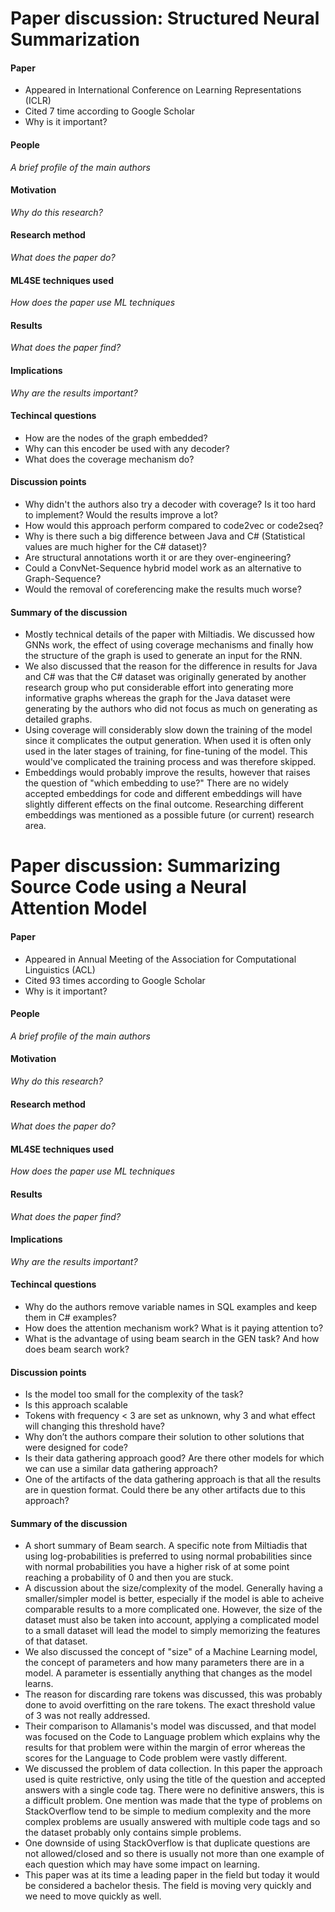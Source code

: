 # Paper discussion: Structured Neural Summarization

#### Paper

* Appeared in International Conference on Learning Representations (ICLR)
* Cited 7 time according to Google Scholar
* Why is it important?

#### People
_A brief profile of the main authors_

#### Motivation
_Why do this research?_

#### Research method
_What does the paper do?_

#### ML4SE techniques used
_How does the paper use ML techniques_

#### Results
_What does the paper find?_

#### Implications
_Why are the results important?_

#### Techincal questions
* How are the nodes of the graph embedded?
* Why can this encoder be used with any decoder?
* What does the coverage mechanism do?

#### Discussion points
* Why didn't the authors also try a decoder with coverage? Is it too hard to implement? Would the results improve a lot?
* How would this approach perform compared to code2vec or code2seq?
* Why is there such a big difference between Java and C# (Statistical values are much higher for the C# dataset)?
* Are structural annotations worth it or are they over-engineering?
* Could a ConvNet-Sequence hybrid model work as an alternative to Graph-Sequence?
* Would the removal of coreferencing make the results much worse?


#### Summary of the discussion
* Mostly technical details of the paper with Miltiadis. We discussed how GNNs work, the effect of using coverage mechanisms and finally how the structure of the graph is used to generate an input for the RNN.
* We also discussed that the reason for the difference in results for Java and C# was that the C# dataset was originally generated by another research group who put considerable effort into generating more informative graphs whereas the graph for the Java dataset were generating by the authors who did not focus as much on generating as detailed graphs.
* Using coverage will considerably slow down the training of the model since it complicates the output generation. When used it is often only used in the later stages of training, for fine-tuning of the model. This would've complicated the training process and was therefore skipped.
* Embeddings would probably improve the results, however that raises the question of "which embedding to use?" There are no widely accepted embeddings for code and different embeddings will have slightly different effects on the final outcome. Researching different embeddings was mentioned as a possible future (or current) research area.




# Paper discussion: Summarizing Source Code using a Neural Attention Model

#### Paper

* Appeared in Annual Meeting of the Association for Computational Linguistics (ACL)
* Cited 93 times according to Google Scholar
* Why is it important?

#### People
_A brief profile of the main authors_

#### Motivation
_Why do this research?_

#### Research method
_What does the paper do?_

#### ML4SE techniques used
_How does the paper use ML techniques_

#### Results
_What does the paper find?_

#### Implications
_Why are the results important?_

#### Techincal questions
* Why do the authors remove variable names in SQL examples and keep them in C# examples?
* How does the attention mechanism work? What is it paying attention to?
* What is the advantage of using beam search in the GEN task? And how does beam search work?

#### Discussion points
* Is the model too small for the complexity of the task?
* Is this approach scalable
* Tokens with frequency < 3 are set as unknown, why 3 and what effect will changing this threshold have?
* Why don’t the authors compare their solution to other solutions that were designed for code?
* Is their data gathering approach good? Are there other models for which we can use a similar data gathering approach?
* One of the artifacts of the data gathering approach is that all the results are in question format. Could there be any other artifacts due to this approach?

#### Summary of the discussion
* A short summary of Beam search. A specific note from Miltiadis that using log-probabilities is preferred to using normal probabilities since with normal probabilities you have a higher risk of at some point reaching a probability of 0 and then you are stuck.
* A discussion about the size/complexity of the model. Generally having a smaller/simpler model is better, especially if the model is able to acheive comparable results to a more complicated one. However, the size of the dataset must also be taken into account, applying a complicated model to a small dataset will lead the model to simply memorizing the features of that dataset.
* We also discussed the concept of "size" of a Machine Learning model, the concept of parameters and how many parameters there are in a model. A parameter is essentially anything that changes as the model learns.
* The reason for discarding rare tokens was discussed, this was probably done to avoid overfitting on the rare tokens. The exact threshold value of 3 was not really addressed.
* Their comparison to Allamanis's model was discussed, and that model was focused on the Code to Language problem which explains why the results for that problem were within the margin of error whereas the scores for the Language to Code problem were vastly different.
* We discussed the problem of data collection. In this paper the approach used is quite restrictive, only using the title of the question and accepted answers with a single code tag. There were no definitive answers, this is a difficult problem. One mention was made that the type of problems on StackOverflow tend to be simple to medium complexity and the more complex problems are usually answered with multiple code tags and so the dataset probably only contains simple problems.
* One downside of using StackOverflow is that duplicate questions are not allowed/closed and so there is usually not more than one example of each question which may have some impact on learning.
* This paper was at its time a leading paper in the field but today it would be considered a bachelor thesis. The field is moving very quickly and we need to move quickly as well.
